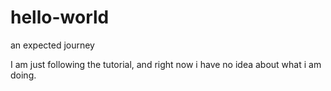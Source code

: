 # hello-world
an expected journey


I am just following the tutorial, and right now i have no idea about what i am doing.
